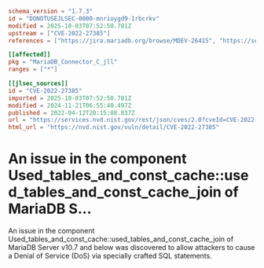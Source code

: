 ```toml
schema_version = "1.7.3"
id = "DONOTUSEJLSEC-0000-mnrioygd9-1rbcrkv"
modified = 2025-10-03T07:52:50.781Z
upstream = ["CVE-2022-27385"]
references = ["https://jira.mariadb.org/browse/MDEV-26415", "https://security.netapp.com/advisory/ntap-20220526-0008/", "https://jira.mariadb.org/browse/MDEV-26415", "https://security.netapp.com/advisory/ntap-20220526-0008/"]

[[affected]]
pkg = "MariaDB_Connector_C_jll"
ranges = ["*"]

[[jlsec_sources]]
id = "CVE-2022-27385"
imported = 2025-10-03T07:52:50.781Z
modified = 2024-11-21T06:55:40.497Z
published = 2022-04-12T20:15:08.837Z
url = "https://services.nvd.nist.gov/rest/json/cves/2.0?cveId=CVE-2022-27385"
html_url = "https://nvd.nist.gov/vuln/detail/CVE-2022-27385"
```

# An issue in the component Used_tables_and_const_cache::used_tables_and_const_cache_join of MariaDB S...

An issue in the component Used_tables_and_const_cache::used_tables_and_const_cache_join of MariaDB Server v10.7 and below was discovered to allow attackers to cause a Denial of Service (DoS) via specially crafted SQL statements.

